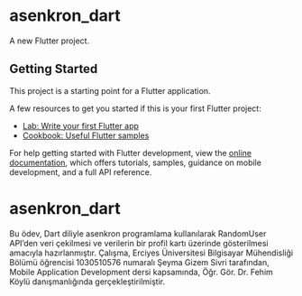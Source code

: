 # asenkron_dart

A new Flutter project.

## Getting Started

This project is a starting point for a Flutter application.

A few resources to get you started if this is your first Flutter project:

- [Lab: Write your first Flutter app](https://docs.flutter.dev/get-started/codelab)
- [Cookbook: Useful Flutter samples](https://docs.flutter.dev/cookbook)

For help getting started with Flutter development, view the
[online documentation](https://docs.flutter.dev/), which offers tutorials,
samples, guidance on mobile development, and a full API reference.
# asenkron_dart

Bu ödev, Dart diliyle asenkron programlama kullanılarak RandomUser API’den veri çekilmesi ve verilerin bir profil kartı üzerinde gösterilmesi amacıyla hazırlanmıştır.
Çalışma, Erciyes Üniversitesi Bilgisayar Mühendisliği Bölümü öğrencisi 1030510576 numaralı Şeyma Gizem Sivri tarafından, Mobile Application Development dersi kapsamında, Öğr. Gör. Dr. Fehim Köylü danışmanlığında gerçekleştirilmiştir.
